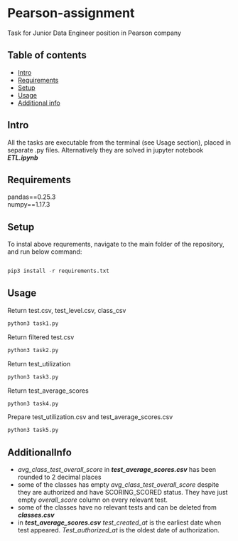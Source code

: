 # Pearson-assignment

Task for Junior Data Engineer position in Pearson company

## Table of contents
* [Intro](#intro)
* [Requirements](#requirements)
* [Setup](#setup)
* [Usage](#usage)
* [Additional info](#additionalinfo)


## Intro

All the tasks are executable from the terminal (see Usage section), placed in separate .py files. Alternatively they are solved in jupyter notebook ***ETL.ipynb***

## Requirements

pandas==0.25.3  
numpy==1.17.3

## Setup

To instal above requrements, navigate to the main folder of the repository, and run below command:

```python

pip3 install -r requirements.txt

```

## Usage

Return test.csv, test_level.csv, class_csv
```python
python3 task1.py
```
Return filtered test.csv
```python
python3 task2.py
```
Return test_utilization
```python
python3 task3.py
```
Return test_average_scores
```python
python3 task4.py
```
Prepare test_utilization.csv and test_average_scores.csv
```python
python3 task5.py
```

## AdditionalInfo

- _avg_class_test_overall_score_ in ***test_average_scores.csv*** has been rounded to 2 decimal places
- some of the classes has empty _avg_class_test_overall_score_ despite they are authorized and have SCORING_SCORED status. They have just empty _overall_score_ column on every relevant test.
- some of the classes have no relevant tests and can be deleted from ***classes.csv***
- in ***test_average_scores.csv*** _test_created_at_ is the earliest date when test appeared. _Test_authorized_at_ is the oldest date of authorization.
